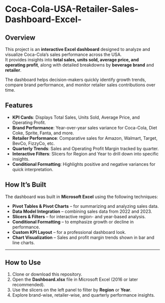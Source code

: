 # Coca-Cola-USA-Retailer-Sales-Dashboard-Excel-

## Overview
This project is an **interactive Excel dashboard** designed to analyze and visualize Coca-Cola’s sales performance across the USA.  
It provides insights into **total sales, units sold, average price, and operating profit**, along with detailed breakdowns by **beverage brand** and **retailer**.

The dashboard helps decision-makers quickly identify growth trends, compare brand performance, and monitor retailer sales contributions over time.

## Features
- **KPI Cards**: Displays Total Sales, Units Sold, Average Price, and Operating Profit.  
- **Brand Performance**: Year-over-year sales variance for Coca-Cola, Diet Coke, Sprite, Fanta, and more.  
- **Retailer Performance**: Comparative sales for Amazon, Walmart, Target, BevCo, FizzyCo, etc.  
- **Quarterly Trends**: Sales and Operating Profit Margin tracked by quarter.  
- **Interactive Filters**: Slicers for Region and Year to drill down into specific insights.  
- **Conditional Formatting**: Highlights positive and negative variances for quick interpretation.  

## How It’s Built
The dashboard was built in **Microsoft Excel** using the following techniques:

- **Pivot Tables & Pivot Charts** – for summarizing and analyzing sales data.  
- **Data Model Integration** – combining sales data from 2022 and 2023.  
- **Slicers & Filters** – for interactive region- and year-based analysis.  
- **Conditional Formatting** – to emphasize growth or decline in performance.  
- **Custom KPI Layout** – for a professional dashboard look.  
- **Chart Visualization** – Sales and profit margin trends shown in bar and line charts.  


---

## How to Use
1. Clone or download this repository.  
2. Open the **Dashboard.xlsx** file in Microsoft Excel (2016 or later recommended).  
3. Use the slicers on the left panel to filter by **Region** or **Year**.  
4. Explore brand-wise, retailer-wise, and quarterly performance insights.  



